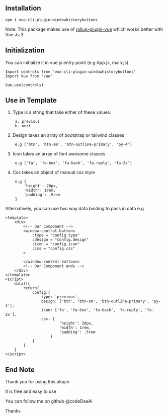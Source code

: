 ## Installation

    npm i vue-cli-plugin-windowhistorybuttons
 
 Note:
    This package makes use of <a href="https://github.com/vuejs/rollup-plugin-vue" target="_blank">rollup-plugin-vue</a> which works better with Vue Js 3
 

## Initialization

You can initialize it in  vue js entry point (e.g App.js, main.js)

    Import controls from 'vue-cli-plugin-windowhistorybuttons'
    Import Vue from 'vue'

    Vue.use(controls)

## Use in Template


<template>

    <!-- Our Plugin component -->
    <window-control-buttons
        :type = "String"
        :design = "Array"
        :icon = "Array"
        :css = "Object"
    >
    </window-control-buttons>
    <!-- Our Plugin Component -->
    
</template>


1. Type is a string that take either of these values:

        a. previous
        b. next

2. Design takes an array of bootstrap or tailwind classes

        e.g ['btn', 'btn-sm', 'btn-outline-primary', 'py-4']

3. Icon takes an array of font awesome classes 

        e.g ['fa', 'fa-box', 'fa-back', 'fa-reply', 'fa-2x']

4. Css takes an object of manual css style 

        e.g {
            'height': 20px,
            'width': 1rem,
            'padding': .5rem
        }

Alternatively, you can use two way data binding to pass in data
e.g

    <template>
        <div>
            <!-- Our Component -->
            <window-control-buttons
                :type = "config.type"
                :design = "config.design"
                :icon = "config.icon"
                :css = "config.css"
            >

            </window-control-buttons>
            <!-- Our Component ends -->
        </div>
    </template>
    <script>
        data(){
            return{
                config:{
                    type: 'previous',
                    design: ['btn', 'btn-sm', 'btn-outline-primary', 'py-4'],
                    icon: ['fa', 'fa-box', 'fa-back', 'fa-reply', 'fa-2x'],
                    css: {
                            'height': 20px,
                            'width': 1rem,
                            'padding': .5rem
                        }
                }
            }
        }
    </script>

## End Note
Thank you for using this plugin

It is free and easy to use

You can follow me on github @codeDeeAi

Thanks  
